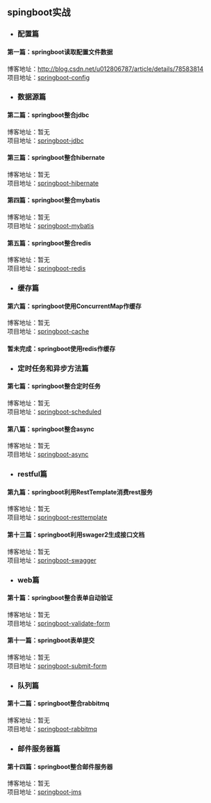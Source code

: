 ## spingboot实战

- ### 配置篇

#### 第一篇：springboot读取配置文件数据 <br/>

博客地址：http://blog.csdn.net/u012806787/article/details/78583814 <br/>
项目地址：[springboot-config](https://github.com/shiyuan2he/springboot/tree/master/springboot-config)

- ### 数据源篇

#### 第二篇：springboot整合jdbc
博客地址：暂无 <br/>
项目地址：[springboot-jdbc](https://github.com/shiyuan2he/springboot/tree/master/springboot-jdbc)

#### 第三篇：springboot整合hibernate
博客地址：暂无 <br/>
项目地址：[springboot-hibernate](https://github.com/shiyuan2he/springboot/tree/master/springboot-hibernate)

#### 第四篇：springboot整合mybatis
博客地址：暂无 <br/>
项目地址：[springboot-mybatis](https://github.com/shiyuan2he/springboot/tree/master/springboot-mybatis)


#### 第五篇：springboot整合redis
博客地址：暂无 <br/>
项目地址：[springboot-redis](https://github.com/shiyuan2he/springboot/tree/master/springboot-redis)

- ### 缓存篇

#### 第六篇：springboot使用ConcurrentMap作缓存
博客地址：暂无 <br/>
项目地址：[springboot-cache](https://github.com/shiyuan2he/springboot/tree/master/springboot-cache)
#### 暂未完成：springboot使用redis作缓存

- ### 定时任务和异步方法篇

#### 第七篇：springboot整合定时任务
博客地址：暂无 <br/>
项目地址：[springboot-scheduled](https://github.com/shiyuan2he/springboot/tree/master/springboot-scheduled)

#### 第八篇：springboot整合async
博客地址：暂无 <br/>
项目地址：[springboot-async](https://github.com/shiyuan2he/springboot/tree/master/springboot-async)

- ### restful篇

#### 第九篇：springboot利用RestTemplate消费rest服务
博客地址：暂无 <br/>
项目地址：[springboot-resttemplate](https://github.com/shiyuan2he/springboot/tree/master/springboot-resttemplate)

#### 第十三篇：springboot利用swager2生成接口文档
博客地址：暂无 <br/>
项目地址：[springboot-swagger](https://github.com/shiyuan2he/springboot/tree/master/springboot-swagger)


- ### web篇

#### 第十篇：springboot整合表单自动验证
博客地址：暂无 <br/>
项目地址：[springboot-validate-form](https://github.com/shiyuan2he/springboot/tree/master/springboot-validate-form)

#### 第十一篇：springboot表单提交
博客地址：暂无 <br/>
项目地址：[springboot-submit-form](https://github.com/shiyuan2he/springboot/tree/master/springboot-submit-form)

- ### 队列篇

#### 第十二篇：springboot整合rabbitmq
博客地址：暂无 <br/>
项目地址：[springboot-rabbitmq](https://github.com/shiyuan2he/springboot/tree/master/springboot-rabbitmq)

- ### 邮件服务器篇

#### 第十四篇：springboot整合邮件服务器
博客地址：暂无 <br/>
项目地址：[springboot-jms](https://github.com/shiyuan2he/springboot/tree/master/springboot-jms)
